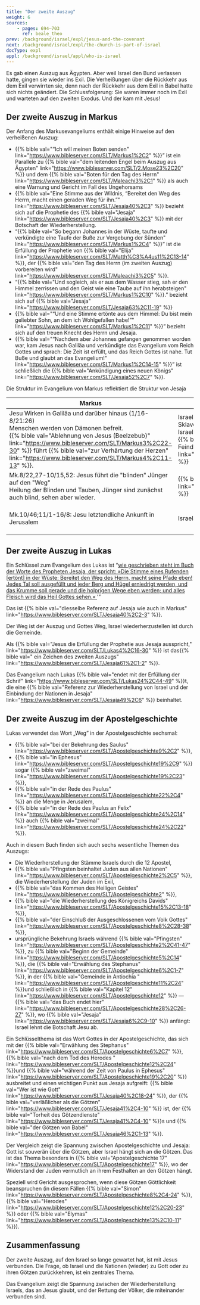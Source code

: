 ```yaml
---
title: "Der zweite Auszug"
weight: 6
sources:
    - pages: 694–703
      ref: beale_theo
prev: /background/israel/expl/jesus-and-the-covenant
next: /background/israel/expl/the-church-is-part-of-israel
docType: expl
appl: /background/israel/appl/who-is-israel
---
```


Es gab einen Auszug aus Ägypten. Aber weil Israel den Bund verlassen hatte, gingen sie wieder ins Exil. Die Verheißungen über die Rückkehr aus dem Exil verwirrten sie, denn nach der Rückkehr aus dem Exil in Babel hatte sich nichts geändert. Die Schlussfolgerung: Sie waren immer noch im Exil und warteten auf den zweiten Exodus. Und der kam mit Jesus!

## Der zweite Auszug in Markus

<a name="f526"></a>
Der Anfang des Markusevangeliums enthält einige Hinweise auf den verheißenen Auszug:

- {{% bible val="“Ich will meinen Boten senden" link="https://www.bibleserver.com/SLT/Markus1%2C2" %}}” ist ein Parallele zu {{% bible val="dem leitenden Engel beim Auszug aus Ägypten" link="https://www.bibleserver.com/SLT/2.Mose23%2C20" %}} und dem {{% bible val="Boten für den Tag des Herrn" link="https://www.bibleserver.com/SLT/Maleachi3%2C1" %}} als auch eine Warnung und Gericht im Fall des Ungehorsams
- {{% bible val="Eine Stimme aus der Wildnis, “Bereitet den Weg des Herrn, macht einen geraden Weg für ihn.”" link="https://www.bibleserver.com/SLT/Jesaja40%2C3" %}} bezieht sich auf die Prophetie des {{% bible val="Jesaja" link="https://www.bibleserver.com/SLT/Jesaja40%2C3" %}} mit der Botschaft der Wiederherstellung.
- “{{% bible val="So begann Johannes in der Wüste, taufte und verkündigte eine Taufe der Buße zur Vergebung der Sünden" link="https://www.bibleserver.com/SLT/Markus1%2C4" %}}” ist die Erfüllung der Prophetie von {{% bible val="Elija" link="https://www.bibleserver.com/SLT/Matth%C3%A4us11%2C13-14" %}}, der {{% bible val="den Tag des Herrn (im zweiten Auszug) vorbereiten wird" link="https://www.bibleserver.com/SLT/Maleachi3%2C5" %}}.
- “{{% bible val="Und sogleich, als er aus dem Wasser stieg, sah er den Himmel zerrissen und den Geist wie eine Taube auf ihn herabsteigen" link="https://www.bibleserver.com/SLT/Markus1%2C10" %}}.” bezieht sich auf {{% bible val="Jesaja" link="https://www.bibleserver.com/SLT/Jesaja63%2C11-19" %}}
- {{% bible val="“Und eine Stimme ertönte aus dem Himmel: Du bist mein geliebter Sohn, an dem ich Wohlgefallen habe!”" link="https://www.bibleserver.com/SLT/Markus1%2C11" %}}” bezieht sich auf den treuen Knecht des Herrn und Jesaja.
- {{% bible val="“Nachdem aber Johannes gefangen genommen worden war, kam Jesus nach Galiläa und verkündigte das Evangelium vom Reich Gottes und sprach: Die Zeit ist erfüllt, und das Reich Gottes ist nahe. Tut Buße und glaubt an das Evangelium!" link="https://www.bibleserver.com/SLT/Markus1%2C14-15" %}}” ist schließlich die {{% bible val="Ankündigung eines neuen Königs" link="https://www.bibleserver.com/SLT/Jesaja52%2C7" %}}.

<p>Die Struktur im Evangelium von Markus reflektiert die Struktur von Jesaja</p>

| Markus | Jesaja 40-66 | Erläuterung |
|--------|--------------|-------------|
| Jesu Wirken in Galiläa und darüber hinaus (1/16-8/21:26) </br> Menschen werden von Dämonen befreit. </br> {{% bible val="Ablehnung von Jesus (Beelzebub)" link="https://www.bibleserver.com/SLT/Markus3%2C22-30" %}} führt {{% bible val="zur Verhärtung der Herzen" link="https://www.bibleserver.com/SLT/Markus4%2C11-13" %}}. | Israel wird von Gott, dem Krieger und Heiler, aus der Sklaverei befreit</br> Israel wird aus Babel befreit</br> {{% bible val="Ablehnung Gottes: Gott wird zu ihrem Feind" link="https://www.bibleserver.com/SLT/Jesaja63%2C10" %}} | Die Befreiung von Dämonen zeigt die Autorität Jesu und verweist auf Gott als den Krieger, der Menschen aus dem Gefängnis befreit.</br> Menschen werden von Dämonen gefangen gehalten. |
| Mk.8/22,27-10/15,52: Jesus führt die "blinden" Jünger auf den "Weg" </br> Heilung der Blinden und Tauben, Jünger sind zunächst auch blind, sehen aber wieder. | {{% bible val="Gott führt die \"Blinden\" auf den \"Weg\"" link="https://www.bibleserver.com/SLT/Jesaja42%2C16" %}} | Jesu Leiden ist der Weg, auf dem der Exodus geschieht (Jes.53: Knecht geht den Weg durch seinen Tod (Mk.10/45)) |
| Mk.10/46;11/1-16/8: Jesu letztendliche Ankunft in Jerusalem | Israels letztendliche Ankunft in Jerusalem | Jesus verhüllt den Feigenbaum: Hinweis auf den Anfang: {{% bible val="Gericht oder Verheißung, nur wenn er Früchte trägt" link="https://www.bibleserver.com/SLT/Offenbarung17%2C14" %}} |

## Der zweite Auszug in Lukas

<a name="f2e1"></a>
Ein Schlüssel zum Evangelium des Lukas ist “[wie geschrieben steht im Buch der Worte des Propheten Jesaja, der spricht: »Die Stimme eines Rufenden [ertönt] in der Wüste: Bereitet den Weg des Herrn, macht seine Pfade eben! Jedes Tal soll ausgefüllt und jeder Berg und Hügel erniedrigt werden, und das Krumme soll gerade und die holprigen Wege eben werden; und alles Fleisch wird das Heil Gottes sehen.« ](https://www.bibleserver.com/SLT/Lukas3%2C4-6)’”

Das ist {{% bible val="diesselbe Referenz auf Jesaja wie auch in Markus" link="https://www.bibleserver.com/SLT/Jesaja40%2C2-3" %}}.

Der Weg ist der Auszug und Gottes Weg, Israel wiederherzustellen ist durch die Gemeinde.

Als {{% bible val="Jesus die Erfüllung der Prophetie aus Jesaja ausspricht," link="https://www.bibleserver.com/SLT/Lukas4%2C16-30" %}} ist das{{% bible val=" ein Zeichen des zweiten Auszugs" link="https://www.bibleserver.com/SLT/Jesaja61%2C1-2" %}}.

Das Evangelium nach Lukas {{% bible val="endet mit der Erfüllung der Schrif" link="https://www.bibleserver.com/SLT/Lukas24%2C44-49" %}}t, die eine {{% bible val="Referenz zur Wiederherstellung von Israel und der Einbindung der Nationen in Jesaja" link="https://www.bibleserver.com/SLT/Jesaja49%2C6" %}} beinhaltet.

## Der zweite Auszug im der Apostelgeschichte

<a name="b683"></a>
Lukas verwendet das Wort „Weg” in der Apostelgeschichte sechsmal:

- {{% bible val="bei der Bekehrung des Saulus" link="https://www.bibleserver.com/SLT/Apostelgeschichte9%2C2" %}},
- {{% bible val="in Ephesus" link="https://www.bibleserver.com/SLT/Apostelgeschichte19%2C9" %}} sogar {{% bible val="zweimal" link="https://www.bibleserver.com/SLT/Apostelgeschichte19%2C23" %}},
- {{% bible val="in der Rede des Paulus" link="https://www.bibleserver.com/SLT/Apostelgeschichte22%2C4" %}} an die Menge in Jerusalem,
- {{% bible val="in der Rede des Paulus an Felix" link="https://www.bibleserver.com/SLT/Apostelgeschichte24%2C14" %}} auch {{% bible val="zweimal" link="https://www.bibleserver.com/SLT/Apostelgeschichte24%2C22" %}}.

Auch in diesem Buch finden sich auch sechs wesentliche Themen des Auszugs:

- Die Wiederherstellung der Stämme Israels durch die 12 Apostel,
- {{% bible val="Pfingsten beinhaltet Juden aus allen Nationen" link="https://www.bibleserver.com/SLT/Apostelgeschichte2%2C5" %}}, die Wiederherstellung der Juden im Exil,
- {{% bible val="das Kommen des Heiligen Geistes" link="https://www.bibleserver.com/SLT/Apostelgeschichte2" %}},
- {{% bible val="die Wiederherstellung des Königreichs Davids" link="https://www.bibleserver.com/SLT/Apostelgeschichte15%2C13-18" %}},
- {{% bible val="der Einschluß der Ausgeschlossenen vom Volk Gottes" link="https://www.bibleserver.com/SLT/Apostelgeschichte8%2C28-38" %}},
- ursprüngliche Bekehrung Israels während {{% bible val="Pfingsten" link="https://www.bibleserver.com/SLT/Apostelgeschichte2%2C41-47" %}}, zu {{% bible val="Beginn der Gemeinde" link="https://www.bibleserver.com/SLT/Apostelgeschichte5%2C14" %}}, die {{% bible val="Erwählung des Stephanus" link="https://www.bibleserver.com/SLT/Apostelgeschichte6%2C1-7" %}}, in der {{% bible val="Gemeinde in Antiochia " link="https://www.bibleserver.com/SLT/Apostelgeschichte11%2C24" %}}und schließlich in {{% bible val="Kapitel 12" link="https://www.bibleserver.com/SLT/Apostelgeschichte12" %}} — {{% bible val="das Buch endet hier" link="https://www.bibleserver.com/SLT/Apostelgeschichte28%2C26-27" %}}, wo {{% bible val="Jesaja" link="https://www.bibleserver.com/SLT/Jesaja6%2C9-10" %}} anfängt: Israel lehnt die Botschaft Jesu ab.

Ein Schlüsselthema ist das Wort Gottes in der Apostelgeschichte, das sich mit der {{% bible val="Erwählung des Stephanus" link="https://www.bibleserver.com/SLT/Apostelgeschichte6%2C7" %}}, {{% bible val="nach dem Tod des Herodes " link="https://www.bibleserver.com/SLT/Apostelgeschichte12%2C24" %}}und {{% bible val="während der Zeit von Paulus in Ephesus" link="https://www.bibleserver.com/SLT/Apostelgeschichte19%2C20" %}} ausbreitet und einen wichtigen Punkt aus Jesaja aufgreift: {{% bible val="Wer ist wie Gott" link="https://www.bibleserver.com/SLT/Jesaja40%2C18-24" %}}, der {{% bible val="verläßlicher als die Götzen" link="https://www.bibleserver.com/SLT/Jesaja41%2C4-10" %}} ist, der {{% bible val="Torheit des Götzendienste" link="https://www.bibleserver.com/SLT/Jesaja41%2C4-10" %}}s und {{% bible val="der Götzen von Babel" link="https://www.bibleserver.com/SLT/Jesaja46%2C1-13" %}}.

Der Vergleich zeigt die Spannung zwischen Apostelgeschichte und Jesaja: Gott ist souverän über die Götzen, aber Israel hängt sich an die Götzen. Das ist das Thema besonders in {{% bible val="Apostelgeschichte 17" link="https://www.bibleserver.com/SLT/Apostelgeschichte17" %}}, wo der Widerstand der Juden vermutlich an ihrem Festhalten an den Götzen hängt.

Speziell wird Gericht ausgesprochen, wenn diese Götzen Göttlichkeit beanspruchen (in diesem Fällen {{% bible val="Simon" link="https://www.bibleserver.com/SLT/Apostelgeschichte8%2C4-24" %}}, {{% bible val="Herodes" link="https://www.bibleserver.com/SLT/Apostelgeschichte12%2C20-23" %}} oder {{% bible val="Elymas" link="https://www.bibleserver.com/SLT/Apostelgeschichte13%2C10-11" %}}).

## Zusammenfassung

<a name="135c"></a>
Der zweite Auszug, auf den Israel so lange gewartet hat, ist mit Jesus verbunden. Die Frage, ob Israel und die Nationen (wieder) zu Gott oder zu ihren Götzen zurückkehren, ist ein zentrales Thema.

Das Evangelium zeigt die Spannung zwischen der Wiederherstellung Israels, das an Jesus glaubt, und der Rettung der Völker, die miteinander verbunden sind.
